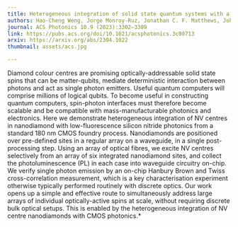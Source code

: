 ```yaml
---
title: Heterogeneous integration of solid state quantum systems with a foundry photonics platform
authors: Hao-Cheng Weng, Jorge Monroy-Ruz, Jonathan C. F. Matthews, John G. Rarity, Krishna C. Balram, Joe A Smith
journal: ACS Photonics 10.9 (2023):3302–3309
link: https://pubs.acs.org/doi/10.1021/acsphotonics.3c00713
arxiv: https://arxiv.org/abs/2304.1022
thumbnail: assets/acs.jpg

---
```


Diamond colour centres are promising optically-addressable solid state spins that can be matter-qubits, mediate deterministic interaction between photons and act as single photon emitters. Useful quantum computers will comprise millions of logical qubits. To become useful in constructing quantum computers, spin-photon interfaces must therefore become scalable and be compatible with mass-manufacturable photonics and electronics. Here we demonstrate heterogeneous integration of NV centres in nanodiamond with low-fluorescence silicon nitride photonics from a standard 180 nm CMOS foundry process. Nanodiamonds are positioned over pre-defined sites in a regular array on a waveguide, in a single post-processing step. Using an array of optical fibres, we excite NV centres selectively from an array of six integrated nanodiamond sites, and collect the photoluminescence (PL) in each case into waveguide circuitry on-chip. We verify single photon emission by an on-chip Hanbury Brown and Twiss cross-correlation measurement, which is a key characterisation experiment otherwise typically performed routinely with discrete optics. Our work opens up a simple and effective route to simultaneously address large arrays of individual optically-active spins at scale, without requiring discrete bulk optical setups. This is enabled by the heterogeneous integration of NV centre nanodiamonds with CMOS photonics.* 
